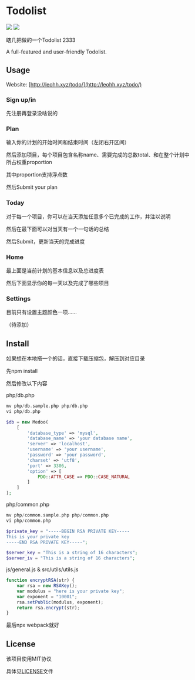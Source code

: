 # Todolist

![](https://img.shields.io/badge/license-MIT-green.svg) ![](https://img.shields.io/badge/Powered%20by-Leohh-blue.svg)

瞎几把做的一个Todolist 2333

A full-featured and user-friendly Todolist.

## Usage

Website: [http://leohh.xyz/todo/](http://leohh.xyz/todo/)

### Sign up/in

先注册再登录没啥说的

### Plan

输入你的计划的开始时间和结束时间（左闭右开区间）

然后添加项目，每个项目包含名称name、需要完成的总数total、和在整个计划中所占权重proportion

其中proportion支持浮点数

然后Submit your plan

### Today

对于每一个项目，你可以在当天添加任意多个已完成的工作，并注以说明

然后在最下面可以对当天有一个一句话的总结

然后Submit，更新当天的完成进度

### Home

最上面是当前计划的基本信息以及总进度表

然后下面显示你的每一天以及完成了哪些项目

### Settings

目前只有设置主题颜色一项......

（待添加）

## Install

如果想在本地撘一个的话，直接下载压缩包，解压到对应目录

先npm install

然后修改以下内容

php/db.php

```php
mv php/db.sample.php php/db.php
vi php/db.php

$db = new Medoo(
    [
        'database_type' => 'mysql',
        'database_name' => 'your database name',
        'server' => 'localhost',
        'username' => 'your username',
        'password' => 'your password',
        'charset' => 'utf8',
        'port' => 3306,
        'option' => [
            PDO::ATTR_CASE => PDO::CASE_NATURAL
        ]
    ]
);
```

php/common.php

```php
mv php/common.sample.php php/common.php
vi php/common.php

$private_key = "-----BEGIN RSA PRIVATE KEY-----
This is your private key
-----END RSA PRIVATE KEY-----";

$server_key = "This is a string of 16 characters";
$server_iv = "This is a string of 16 characters";
```

js/general.js & src/utils/utils.js

```js
function encryptRSA(str) {
    var rsa = new RSAKey();
    var modulus = "here is your private key";
    var exponent = "10001";
    rsa.setPublic(modulus, exponent);
    return rsa.encrypt(str);
}
```

最后npx webpack就好

## License

该项目使用MIT协议

具体见[LICENSE](https://raw.githubusercontent.com/Leohh123/Todolist/master/LICENSE)文件
